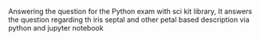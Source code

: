 Answering the question for the Python exam with sci kit library,
It answers the question regarding th iris septal and other petal based description via python and jupyter notebook
